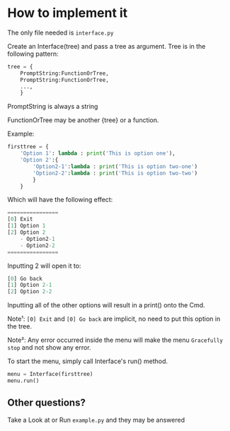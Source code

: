 # How to implement it

The only file needed is `interface.py`

Create an Interface(tree) and pass a tree as argument. Tree is in the following pattern:

```py
tree = {
    PromptString:FunctionOrTree,
    PromptString:FunctionOrTree,
    ...,
    }
```

PromptString is always a string

FunctionOrTree may be another {tree} or a function.

Example:

```py
firsttree = {
    'Option 1': lambda : print('This is option one'),
    'Option 2':{
        'Option2-1':lambda : print('This is option two-one')
        'Option2-2':lambda : print('This is option two-two')
        }
    }
```

Which will have the following effect:

```py
================
[0] Exit
[1] Option 1
[2] Option 2
    - Option2-1
    - Option2-2
================
```

Inputting 2 will open it to:

```py
[0] Go back
[1] Option 2-1
[2] Option 2-2
```

Inputting all of the other options will result in a print() onto the Cmd.

Note¹: `[0] Exit` and `[0] Go back` are implicit, no need to put this option in the tree.

Note²: Any error occurred inside the menu will make the menu `Gracefully stop` and not show any error.

To start the menu, simply call Interface's run() method.

```py
menu = Interface(firsttree)
menu.run() 
```

## Other questions?

Take a Look at or Run `example.py` and they may be answered
